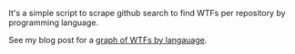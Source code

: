It's a simple script to scrape github search to find WTFs per repository by programming language.

See my blog post for a <a href="http://www.codeodor.com/index.cfm/2011/8/11/WTFs-by-programming-language-repository-on-github/3395">graph of WTFs by langauage</a>.